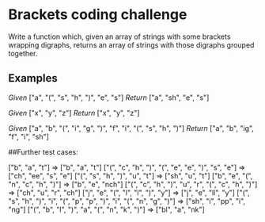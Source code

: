 #  Brackets coding challenge

Write a function which,  given an array of strings with some brackets wrapping digraphs,  returns an array of strings with those digraphs grouped together. 

## Examples

*Given* ["a", "(", "s", "h", ")", "e", "s"]
*Return* ["a", "sh", "e", "s"]


*Given* ["x", "y", "z"]
*Return* ["x", "y", "z"]


*Given* ["a", "b", "(", "i", "g", ")", "f", "i", "(", "s", "h", ")"]
*Return* ["a", "b", "ig", "f", "i", "sh"]

##Further test cases:

["b", "a", "t"] => ["b", "a", "t"]
["(", "c", "h", ")", "(", "e", "e", ")", "s", "e"] => ["ch", "ee", "s", "e"]
["(", "s", "h", ")", "u", "t"] => ["sh", "u", "t"]
["b", "e", "(", "n", "c", "h", ")"] => ["b", "e", "nch"]
["(", "c", "h", ")", "u", "r", "(", "c", "h", ")"] => ["ch", "u", "r", "ch"]
["j", "e", "(", "l", "l", ")", "y"] => ["j",  "e", "ll", "y"]
["(", "s", "h", ")", "i", "(", "p", "p", ")", "i", "(", "n", "g", ")"] => ["sh", "i", "pp", "i", "ng"]
["(", "b", "l", ")", "a", "(", "n", "k", ")"] => ["bl", "a", "nk"]
